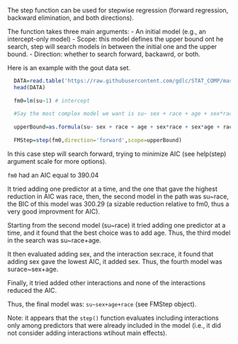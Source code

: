 The step function can be used for stepwise regression (forward regression, backward elimination, and both directions).

The function takes three main arguments:
    - An initial model (e.g., an intercept-only model)
    - Scope: this model defines the upper bound ont he search, step will search models in between the initial one and the upper bound.
    - Direction: whether to search forward, backawrd, or both.
    
    
 Here is an example with the gout data set.
 
 
 ```r
   DATA=read.table('https://raw.githubusercontent.com/gdlc/STAT_COMP/master/DATA/goutData.txt',header=T)
   head(DATA)
   
   fm0=lm(su~1) # intercept
   
   #Say the most complex model we want is su~ sex + race + age + sex*race + sex*age + race*age 
   
   upperBound=as.formula(su~ sex + race + age + sex*race + sex*age + race*age )
   
   FMStep=step(fm0,direction='forward',scope=upperBound)
 ```
 
 In this case step will search forward, trying to minimize AIC (see help(step) argument scale for more options).
 
 `fm0` had an AIC equal to 390.04
 
 It tried adding one predictor at a time, and the one that gave the highest reduction in AIC was race, then, the second model in the path was su~race, the BIC of
 this model was 300.29 (a sizable reduction relative to fm0, thus a very good improvment for AIC).
 
 Starting from the second model (su~race) it tried adding one predictor at a time, and it found that the best choice was to add age. Thus, the
 third model in the search was su~race+age.
 
 It then evaluated adding sex, and the interaction sex:race, it found that adding sex gave the lowest AIC, it added sex. Thus, the fourth model was surace~sex+age.
 
 Finally, it tried added other interactions and none of the interactions reduced the AIC.
 
 Thus, the final model was:  `su~sex+age+race` (see FMStep object).
 
 Note: it appears that the `step()` function evaluates including interactions only among predictors that were already included in the  model (i.e., it did not consider adding interactions wtihout main effects).
 
 
